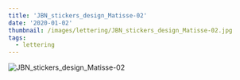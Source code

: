 ```yaml
---
title: 'JBN_stickers_design_Matisse-02'
date: '2020-01-02'
thumbnail: /images/lettering/JBN_stickers_design_Matisse-02.jpg
tags:
  - lettering
---
```


![JBN_stickers_design_Matisse-02](/images/lettering/JBN_stickers_design_Matisse-02.jpg)
